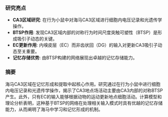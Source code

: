 ### 研究亮点
- **CA3区域研究**: 在行为小鼠中对海马CA3区域进行细胞内电压记录和光遗传学操作。
- **BTSP作用**: 发现CA3区域内部的对称行为时间尺度突触可塑性（BTSP）是形成吸引子动态的关键。
- **EC更新作用**: 内嗅皮层（EC）而非齿状回（DG）的输入对更新CA3吸引子动态至关重要。
- **记忆存储优势**: 由BTSP构建的网络展现出卓越的记忆存储能力。

### 摘要
海马CA3区域在记忆形成和提取中起核心作用。研究通过在行为小鼠中进行细胞内电压记录和光遗传学操作，揭示了CA3地点场活动主要由CA3内部的对称BTSP产生。此外，只有EC的输入能够根据动物的运动更新地点细胞活动。计算模型和理论分析表明，这种基于BTSP的网络在处理相关输入模式时具有优越的记忆存储能力，从而阐明了海马中学习和记忆形成的机制。
